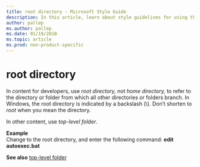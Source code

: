 ```yaml
---
title: root directory - Microsoft Style Guide
description: In this article, learn about style guidelines for using the term 'root directory' in Microsoft documents.
author: pallep
ms.author: pallep
ms.date: 01/19/2018
ms.topic: article
ms.prod: non-product-specific
---
```


# root directory

In content for developers, use *root directory,* not *home directory,* to refer to the directory or folder from which all other directories or folders branch. In Windows, the root directory is indicated by a backslash (\\). Don’t shorten to *root* when you mean the directory.

In other content, use *top-level folder*.

**Example**  
Change to the root directory, and enter the following command: **edit autoexec.bat**

**See also**  [top-level folder](~/a-z-word-list-term-collections/t/top-level-folder.md)
